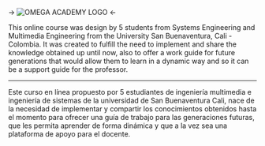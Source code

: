 -> ![OMEGA ACADEMY LOGO](http://omega-academy.co/public/img/bannerMovil.png) <-

This online course was design by 5 students from Systems Engineering and Multimedia Engineering from the University San Buenaventura, Cali - Colombia. It was created to fulfill the need to implement and share the knowledge obtained up until now, also to offer a work guide for future generations that would allow them to learn in a dynamic way and so it can be a support guide for the professor.

---

Este curso en línea propuesto por 5 estudiantes de ingeniería multimedia e ingeniería de sistemas de la universidad de San Buenaventura Cali, nace de la necesidad de implementar y compartir los conocimientos obtenidos hasta el momento para ofrecer una guía de trabajo para las generaciones futuras, que les permita aprender de forma dinámica y que a la vez sea una plataforma de apoyo para el docente.